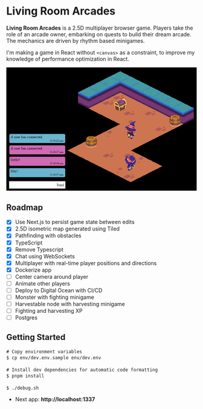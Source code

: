 # Living Room Arcades

**Living Room Arcades** is a 2.5D multiplayer browser game. Players take the role of an arcade owner, embarking on quests to build their dream arcade. The mechanics are driven by rhythm based minigames.

I'm making a game in React without `<canvas>` as a constraint, to improve my knowledge of performance optimization in React.

![Screenshot](screenshot.png)

## Roadmap

- [X] Use Next.js to persist game state between edits
- [X] 2.5D isometric map generated using Tiled
- [X] Pathfinding with obstacles
- [X] TypeScript
- [X] Remove Typescript
- [X] Chat using WebSockets
- [X] Multiplayer with real-time player positions and directions
- [X] Dockerize app
- [ ] Center camera around player
- [ ] Animate other players
- [ ] Deploy to Digital Ocean with CI/CD
- [ ] Monster with fighting minigame
- [ ] Harvestable node with harvesting minigame
- [ ] Fighting and harvesting XP
- [ ] Postgres
## Getting Started

```
# Copy environment variables
$ cp env/dev.env.sample env/dev.env

# Install dev dependencies for automatic code formatting
$ pnpm install

$ ./debug.sh
```

- Next app: **http://localhost:1337**